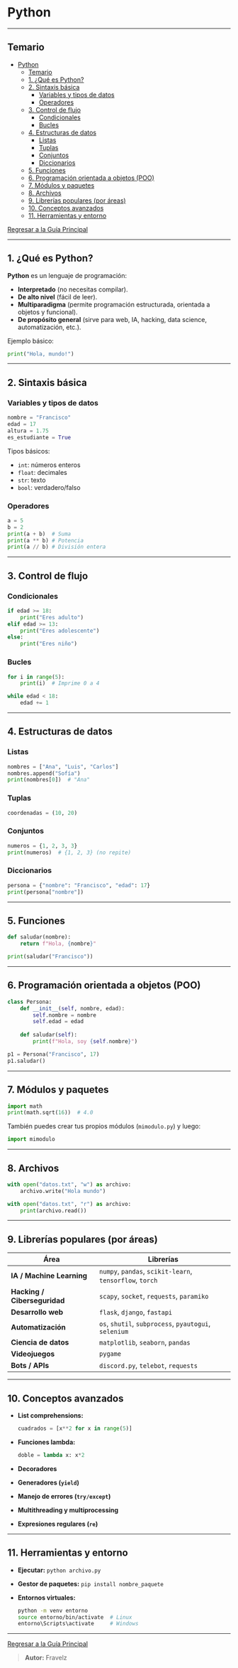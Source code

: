 # Python

---

## Temario

- [Python](#python)
  - [Temario](#temario)
  - [1. ¿Qué es Python?](#1-qué-es-python)
  - [2. Sintaxis básica](#2-sintaxis-básica)
    - [Variables y tipos de datos](#variables-y-tipos-de-datos)
    - [Operadores](#operadores)
  - [3. Control de flujo](#3-control-de-flujo)
    - [Condicionales](#condicionales)
    - [Bucles](#bucles)
  - [4. Estructuras de datos](#4-estructuras-de-datos)
    - [Listas](#listas)
    - [Tuplas](#tuplas)
    - [Conjuntos](#conjuntos)
    - [Diccionarios](#diccionarios)
  - [5. Funciones](#5-funciones)
  - [6. Programación orientada a objetos (POO)](#6-programación-orientada-a-objetos-poo)
  - [7. Módulos y paquetes](#7-módulos-y-paquetes)
  - [8. Archivos](#8-archivos)
  - [9. Librerías populares (por áreas)](#9-librerías-populares-por-áreas)
  - [10. Conceptos avanzados](#10-conceptos-avanzados)
  - [11. Herramientas y entorno](#11-herramientas-y-entorno)

[Regresar a la Guía Principal](./../readme.md#5-python)

---

## 1. ¿Qué es Python?

**Python** es un lenguaje de programación:

- **Interpretado** (no necesitas compilar).
- **De alto nivel** (fácil de leer).
- **Multiparadigma** (permite programación estructurada, orientada a objetos y funcional).
- **De propósito general** (sirve para web, IA, hacking, data science, automatización, etc.).

Ejemplo básico:

``` python
print("Hola, mundo!")
```

---

## 2. Sintaxis básica

### Variables y tipos de datos

``` python
nombre = "Francisco"
edad = 17
altura = 1.75
es_estudiante = True
```

Tipos básicos:

- `int`: números enteros
- `float`: decimales
- `str`: texto
- `bool`: verdadero/falso

### Operadores

``` python
a = 5
b = 2
print(a + b)  # Suma
print(a ** b) # Potencia
print(a // b) # División entera
```

---

## 3. Control de flujo

### Condicionales

``` python
if edad >= 18:
    print("Eres adulto")
elif edad >= 13:
    print("Eres adolescente")
else:
    print("Eres niño")
```

### Bucles

``` python
for i in range(5):
    print(i)  # Imprime 0 a 4

while edad < 18:
    edad += 1
```

---

## 4. Estructuras de datos

### Listas

``` python
nombres = ["Ana", "Luis", "Carlos"]
nombres.append("Sofía")
print(nombres[0])  # "Ana"
```

### Tuplas

``` python
coordenadas = (10, 20)
```

### Conjuntos

``` python
numeros = {1, 2, 3, 3}
print(numeros)  # {1, 2, 3} (no repite)
```

### Diccionarios

``` python
persona = {"nombre": "Francisco", "edad": 17}
print(persona["nombre"])
```

---

## 5. Funciones

``` python
def saludar(nombre):
    return f"Hola, {nombre}"

print(saludar("Francisco"))
```

---

## 6. Programación orientada a objetos (POO)

``` python
class Persona:
    def __init__(self, nombre, edad):
        self.nombre = nombre
        self.edad = edad
    
    def saludar(self):
        print(f"Hola, soy {self.nombre}")

p1 = Persona("Francisco", 17)
p1.saludar()
```

---

## 7. Módulos y paquetes

``` python
import math
print(math.sqrt(16))  # 4.0
```

También puedes crear tus propios módulos (`mimodulo.py`) y luego:

``` python
import mimodulo
```

---

## 8. Archivos

``` python
with open("datos.txt", "w") as archivo:
    archivo.write("Hola mundo")

with open("datos.txt", "r") as archivo:
    print(archivo.read())
```

---

## 9. Librerías populares (por áreas)

| Área                         | Librerías                                                |
| ---------------------------- | -------------------------------------------------------- |
| **IA / Machine Learning**    | `numpy`, `pandas`, `scikit-learn`, `tensorflow`, `torch` |
| **Hacking / Ciberseguridad** | `scapy`, `socket`, `requests`, `paramiko`                |
| **Desarrollo web**           | `flask`, `django`, `fastapi`                             |
| **Automatización**           | `os`, `shutil`, `subprocess`, `pyautogui`, `selenium`    |
| **Ciencia de datos**         | `matplotlib`, `seaborn`, `pandas`                        |
| **Videojuegos**              | `pygame`                                                 |
| **Bots / APIs**              | `discord.py`, `telebot`, `requests`                      |

---

## 10. Conceptos avanzados

- **List comprehensions:**

  ``` python
  cuadrados = [x**2 for x in range(5)]
  ```
  
- **Funciones lambda:**

  ``` python
  doble = lambda x: x*2
  ```

- **Decoradores**
- **Generadores (`yield`)**
- **Manejo de errores (`try/except`)**
- **Multithreading y multiprocessing**
- **Expresiones regulares (`re`)**

---

## 11. Herramientas y entorno

- **Ejecutar:** `python archivo.py`
- **Gestor de paquetes:** `pip install nombre_paquete`
- **Entornos virtuales:**

  ``` bash
  python -m venv entorno
  source entorno/bin/activate  # Linux
  entorno\Scripts\activate     # Windows
  ```

---

[Regresar a la Guía Principal](./../readme.md#5-python)

> **Autor:** Fravelz
